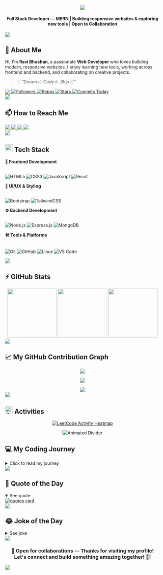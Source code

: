 <div id="top"></div>

<!-- HEADER CAPSULE -->
<p align="center">
  <img src="https://readme-typing-svg.herokuapp.com?font=Roboto&weight=500&size=40&pause=300&color=8A2BE2&center=true&vCenter=true&width=600&lines=Hi+%F0%9F%91%8B+I'm+Ravi+Bhushan;Computer+Science+Student;Full+Stack+(MERN)+Developer;Welcome+to+my+GitHub+Profile!" />
</p>

<h4 align="center">
Full Stack Developer — MERN | Building responsive websites & exploring new tools | Open to Collaboration
</h4>
<img src="https://user-images.githubusercontent.com/73097560/115834477-dbab4500-a447-11eb-908a-139a6edaec5c.gif">






<!-- ABOUT ME WITH PROFILE VIEWS ON THE SAME LINE -->
<h2>👤 About Me</h2>

<p align="">
Hi, I'm <strong>Ravi Bhushan</strong>, a passionate <strong>Web Developer</strong> who loves building modern, responsive websites. I enjoy learning new tools, working across frontend and backend, and collaborating on creative projects.
</p>

> 💡 *"Dream it. Code it. Ship it."*

<!-- BADGES UNDER ABOUT ME -->
<div>
 <a href="https://github.com/ravibhushan10" target="_blank" rel="noopener noreferrer">
  <img src="https://api.visitorbadge.io/api/visitors?path=ravibhushan10&label=Profile%20Views&countColor=%238A2BE2" style="vertical-align: middle;" />
</a>

  <a href="https://github.com/ravibhushan10">
    <img alt="Followers" src="https://img.shields.io/github/followers/ravibhushan10?style=for-the-badge&color=%238A2BE2&logo=github&label=Followers">
  </a>
  <a href="https://github.com/ravibhushan10?tab=repositories">
    <img alt="Repos" src="https://badges.strrl.dev/repos/ravibhushan10?color=%238A2BE2&style=for-the-badge&label=Repos">
  </a>
  <a href="https://github.com/ravibhushan10">
    <img alt="Stars" src="https://img.shields.io/github/stars/ravibhushan10?style=for-the-badge&color=%238A2BE2&logo=github&label=Stars">
  </a>
  <a href="https://github.com/ravibhushan10">
    <img alt="Commits Today" src="https://badges.strrl.dev/commits/daily/ravibhushan10?color=%238A2BE2&style=for-the-badge&label=Commits+Today">
  </a>
</div>
<img src="https://user-images.githubusercontent.com/73097560/115834477-dbab4500-a447-11eb-908a-139a6edaec5c.gif">




<!-- HOW TO REACH ME -->
## 📫 How to Reach Me

<div>
  <!-- LinkedIn -->
  <a href="https://www.linkedin.com/in/ravibhushan-kumar/">
    <img src="https://img.shields.io/badge/linkedin-%230077B5.svg?&style=for-the-badge&logo=linkedin&logoColor=white"/>
  </a>

  <!-- Gmail -->
  <a href="mailto:ravibhushankumar87tp@gmail.com">
    <img src="https://img.shields.io/badge/Gmail-D14836?style=for-the-badge&logo=gmail&logoColor=white"/>
  </a>

  <!-- Twitter (X) -->
  <a href="https://x.com/Ravibhushan_12?t=sCOoUXV-9jhxeCF7hFNrxg&s=08">
    <img src="https://img.shields.io/badge/X-000000?style=for-the-badge&logo=twitter&logoColor=white"/>
  </a>

<!-- LeetCode -->
<a href="https://leetcode.com/ravibhushan54321/">
  <img src="https://img.shields.io/badge/LeetCode-FFA116?style=for-the-badge&logo=leetcode&logoColor=white"/>
</a>
</div>

<img src="https://user-images.githubusercontent.com/73097560/115834477-dbab4500-a447-11eb-908a-139a6edaec5c.gif">


 

  

<!-- TECH STACK -->
## <img src="https://media.giphy.com/media/WUlplcMpOCEmTGBtBW/giphy.gif" width="25"> Tech Stack 

<summary><b>🎨 Frontend Development</b></summary>
<br>

![HTML5](https://img.shields.io/badge/HTML5-E34F26?style=for-the-badge&logo=html5&logoColor=white)
![CSS3](https://img.shields.io/badge/CSS3-1572B6?style=for-the-badge&logo=css3&logoColor=white)
![JavaScript](https://img.shields.io/badge/JavaScript-F7DF1E?style=for-the-badge&logo=javascript&logoColor=black)
![React](https://img.shields.io/badge/React-20232A?style=for-the-badge&logo=react&logoColor=61DAFB)

<summary><b>🎨 UI/UX & Styling</b></summary>
<br>

![Bootstrap](https://img.shields.io/badge/Bootstrap-563D7C?style=for-the-badge&logo=bootstrap&logoColor=white)
![TailwindCSS](https://img.shields.io/badge/Tailwind_CSS-38B2AC?style=for-the-badge&logo=tailwind-css&logoColor=white)

<summary><b>⚙️ Backend Development</b></summary>
<br>

![Node.js](https://img.shields.io/badge/Node.js-43853D?style=for-the-badge&logo=node.js&logoColor=white)
![Express.js](https://img.shields.io/badge/Express.js-404D59?style=for-the-badge&logo=express&logoColor=white)
![MongoDB](https://img.shields.io/badge/MongoDB-4EA94B?style=for-the-badge&logo=mongodb&logoColor=white)

<summary><b>🛠️ Tools & Platforms</b></summary>
<br>

![Git](https://img.shields.io/badge/Git-F05032?style=for-the-badge&logo=git&logoColor=white)
![GitHub](https://img.shields.io/badge/GitHub-100000?style=for-the-badge&logo=github&logoColor=white)
![Linux](https://img.shields.io/badge/Linux-FCC624?style=for-the-badge&logo=linux&logoColor=black)
![VS Code](https://img.shields.io/badge/VS_Code-007ACC?style=for-the-badge&logo=visual-studio-code&logoColor=white)

<img src="https://user-images.githubusercontent.com/73097560/115834477-dbab4500-a447-11eb-908a-139a6edaec5c.gif">



  




<!-- GITHUB STATS -->
## ⚡ GitHub Stats

<div align="center">
  <img src="https://github-readme-stats.vercel.app/api?username=ravibhushan10&show_icons=true&theme=midnight-purple" height="160"/>
  <img src="https://streak-stats.demolab.com/?user=ravibhushan10&theme=midnight-purple" height="160"/>
  <img src="https://github-readme-stats.vercel.app/api/top-langs/?username=ravibhushan10&layout=compact&theme=midnight-purple" height="160"/>
</div>

<img src="https://user-images.githubusercontent.com/73097560/115834477-dbab4500-a447-11eb-908a-139a6edaec5c.gif">







<!-- GITHUB CONTRIBUTION GRAPH -->
## 📈 My GitHub Contribution Graph

<p align="center">
  <img src="https://github-readme-activity-graph.vercel.app/graph?username=ravibhushan10&theme=tokyo-night&area=true&hide_border=false&custom_title=My%20GitHub%20Activity" />
</p>

<p align="center">
  <img src="https://user-images.githubusercontent.com/73097560/115834477-dbab4500-a447-11eb-908a-139a6edaec5c.gif" />
</p>





<!-- GITHUB TROPHIES -->
<a href="https://github.com/ravibhushan10" target="_blank" rel="noopener noreferrer">
  <div align="center">
    <img src="https://github-profile-trophy.vercel.app/?username=ravibhushan10&theme=juicyfresh&no-frame=false&no-bg=false&margin-w=4&cache=1" />
  </div>

  <img src="https://user-images.githubusercontent.com/73097560/115834477-dbab4500-a447-11eb-908a-139a6edaec5c.gif" />
</a>


<!-- ACTIVITIES -->
<h2>
  <img src="https://media.giphy.com/media/iY8CRBdQXODJSCERIr/giphy.gif" width="25" alt="Activities Icon"> Activities
</h2>

<p align="center">
  <a href="https://leetcode.com/ravibhushan54321" target="_blank" rel="noopener noreferrer">
    <img 
      src="https://leetcard.jacoblin.cool/ravibhushan54321?theme=dark&font=Nunito&ext=heatmap" 
      alt="LeetCode Activity Heatmap"
    />
  </a>
</p>

<p align="center">
  <img 
    src="https://user-images.githubusercontent.com/73097560/115834477-dbab4500-a447-11eb-908a-139a6edaec5c.gif" 
    alt="Animated Divider"
  />
</p>





<!-- MY CODING JOURNEY -->
## 💻 My Coding Journey

<details>
  <summary>Click to read my journey</summary>
  <br>
  <p align="center" style="font-size:14px;">
  I didn't always know I'd end up in tech. After completing my intermediate education, I discovered web development and quickly fell in love with building websites that people can actually use.  
  </p>
 <p align="center" style="font-size:14px;">
  Now, I'm focused mainly on frontend development, but I love exploring new tools, frameworks, and ideas. My journey has just begun, and I'm excited to keep learning, building, and connecting with like-minded people!
     </p>
</details>
<img src="https://user-images.githubusercontent.com/73097560/115834477-dbab4500-a447-11eb-908a-139a6edaec5c.gif">



<!-- QUOTE OF THE DAY -->
## 🌟 Quote of the Day

<details open>
  <summary>See quote</summary>
  <a href="https://github.com/piyushsuthar/github-readme-quotes">
    <img src="https://quotes-github-readme.vercel.app/api?type=horizontal&theme=tokyonight" alt="quotes card"/>
  </a>
</details>
<img src="https://user-images.githubusercontent.com/73097560/115834477-dbab4500-a447-11eb-908a-139a6edaec5c.gif">



<!-- JOKE OF THE DAY -->
## 😂 Joke of the Day

<details>
  <summary>See joke</summary>
  <a href="https://github.com/ABSphreak/readme-jokes">
    <img src="https://readme-jokes.vercel.app/api?theme=tokyonight&hideBorder" alt="Jokes Card" width="100%"/>
  </a>
</details>
<img src="https://user-images.githubusercontent.com/73097560/115834477-dbab4500-a447-11eb-908a-139a6edaec5c.gif">



<!-- FOOTER SECTION -->
<h3 align="center">🤝 Open for collaborations —   Thanks for visiting my profile! Let's connect and build something amazing together! 🚀!</h3>
<img src="https://user-images.githubusercontent.com/73097560/115834477-dbab4500-a447-11eb-908a-139a6edaec5c.gif">


